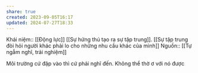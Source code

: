 ```yaml
---
share: true
created: 2023-09-05T16:17
updated: 2024-07-27T18:33
---
```

Khái niệm:: [[Động lực]]
[[Sự hứng thú tạo ra sự tập trung]]. [[Sự tập trung đòi hỏi người khác phải lo cho những nhu cầu khác của mình]] 
Nguồn:: [[Tự ngẫm nghĩ, trải nghiệm]]

Môi trường cứ đập vào thì cứ phải nghĩ đến. Không thể thờ ơ với nó được
